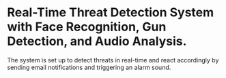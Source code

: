 # Real-Time Threat Detection System with Face Recognition, Gun Detection, and Audio Analysis.
The system is set up to detect threats in real-time and react accordingly by sending email notifications and triggering an alarm sound.
